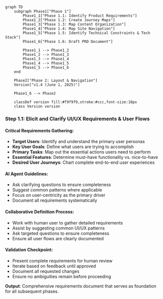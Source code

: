 ```mermaid
graph TD
    subgraph Phase1["Phase 1"]
        Phase1_1["Phase 1.1: Identify Product Requirements"]
        Phase1_2["Phase 1.2: Create Journey Maps"]
        Phase1_3["Phase 1.3: Map Content Organization"]
        Phase1_4["Phase 1.4: Map Site Navigation"]
        Phase1_5["Phase 1.5: Identify Technical Constraints & Tech Stack"]
        Phase1_6["Phase 1.6: Draft PRD Document"]
        
        Phase1_1 --> Phase1_2
        Phase1_2 --> Phase1_3
        Phase1_3 --> Phase1_4
        Phase1_4 --> Phase1_5
        Phase1_5 --> Phase1_6
    end
    
    Phase2["Phase 2: Layout & Navigation"]
    Version["v1.4 (June 1, 2025)"]
    
    Phase1_6 --> Phase2
    
    classDef version fill:#f9f9f9,stroke:#ccc,font-size:10px
    class Version version
```


### Step 1.1: Elicit and Clarify UI/UX Requirements & User Flows

#### Critical Requirements Gathering:
*   **Target Users**: Identify and understand the primary user personas
*   **Key User Goals**: Define what users are trying to accomplish
*   **Primary Tasks**: Map out the essential actions users need to perform
*   **Essential Features**: Determine must-have functionality vs. nice-to-have
*   **Desired User Journeys**: Chart complete end-to-end user experiences

#### AI Agent Guidelines:
*   Ask clarifying questions to ensure completeness
*   Suggest common patterns where applicable
*   Focus on user-centricity as the primary driver
*   Document all requirements systematically

#### Collaborative Definition Process:
*   Work with human user to gather detailed requirements
*   Assist by suggesting common UI/UX patterns
*   Ask targeted questions to ensure completeness
*   Ensure all user flows are clearly documented

#### Validation Checkpoint:
*   Present complete requirements for human review
*   Iterate based on feedback until approved
*   Document all requested changes
*   Ensure no ambiguities remain before proceeding

**Output**: Comprehensive requirements document that serves as foundation for all subsequent phases.

